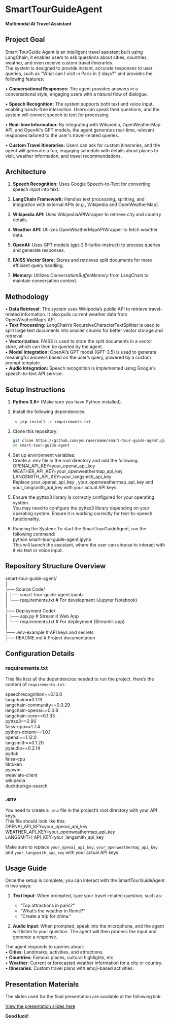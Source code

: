 # SmartTourGuideAgent

#### Multimodal AI Travel Assistant

## Project Goal

Smart TourGuide Agent is an intelligent travel assistant built using LangChain, it enables users to ask questions about cities, countries, weather, and even receive custom travel itineraries.<br> The system is designed to provide instant, accurate responses to user queries, such as "What can I visit in Paris in 2 days?" and provides the following features:

• **Conversational Responses:** The agent provides answers in a conversational style, engaging users with a natural flow of dialogue.

• **Speech Recognition:** The system supports both text and voice input, enabling hands-free interaction. Users can speak their questions, and the system will convert speech to text for processing.

• **Real-time Information:** By integrating with Wikipedia, OpenWeatherMap API, and OpenAI's GPT models, the agent generates real-time, relevant responses tailored to the user's travel-related queries.

• **Custom Travel Itineraries:** Users can ask for custom itineraries, and the agent will generate a fun, engaging schedule with details about places to visit, weather information, and travel recommendations.

## Architecture

1. **Speech Recognition:** Uses Google Speech-to-Text for converting speech input into text.

2. **LangChain Framework:** Handles text processing, splitting, and integration with external APIs (e.g., Wikipedia and OpenWeatherMap).

3. **Wikipedia API:** Uses WikipediaAPIWrapper to retrieve city and country details.

4. **Weather API:** Utilizes OpenWeatherMapAPIWrapper to fetch weather data.

5. **OpenAI:** Uses GPT models (gpt-3.5-turbo-instruct) to process queries and generate responses.

6. **FAISS Vector Store:** Stores and retrieves split documents for more efficient query handling.

7. **Memory:** Utilizes _ConversationBufferMemory_ from LangChain to maintain conversation context.

## Methodology

• **Data Retrieval:** The system uses Wikipedia’s public API to retrieve travel-related information. It also pulls current weather data from OpenWeatherMap’s API.<br>
• **Text Processing:** LangChain’s RecursiveCharacterTextSplitter is used to split large text documents into smaller chunks for better vector storage and retrieval.<br>
• **Vectorization:** FAISS is used to store the split documents in a vector store, which can then be queried by the agent.<br>
• **Model Integration:** OpenAI’s GPT model (GPT-3.5) is used to generate meaningful answers based on the user’s query, powered by a custom prompt template.<br>
• **Audio Integration:** Speech recognition is implemented using Google's speech-to-text API service. <br>

## Setup Instructions

1. **Python 3.8+** (Make sure you have Python installed).

2. Install the following dependencies:

   - `pip install -r requirements.txt`

3. Clone this repository:<br>

   ```bash
   git clone https://github.com/yourusername/smart-tour-guide-agent.git
   cd smart-tour-guide-agent

   ```

4. Set up environment variables: <br>
   Create a .env file in the root directory and add the following:
   OPENAI_API_KEY=your_openai_api_key<br>
   WEATHER_API_KEY=your_openweathermap_api_key<br>
   LANGSMITH_API_KEY=your_langsmith_api_key <br>
   Replace your_openai_api_key , your_openweathermap_api_key and your_langsmith_api_key with your actual API keys.

5. Ensure the pyttsx3 library is correctly configured for your operating system.<br>
   You may need to configure the pyttsx3 library depending on your operating system. Ensure it is working correctly for text-to-speech functionality.

6. Running the System:
   To start the SmartTourGuideAgent, run the following command:<br>
   python smart-tour-guide-agent.ipynb <br>
   This will launch the assistant, where the user can choose to interact with it via text or voice input.

## Repository Structure Overview

smart-tour-guide-agent/<br>
│<br>
├── Source Code/<br>
│ ├── smart-tour-guide-agent.ipynb<br>
│ └── requirements.txt # For development (Jupyter Notebook)<br>
│<br>
├── Deployment Code/<br>
│ ├── app.py # Streamlit Web App<br>
│ └── requirements.txt # For deployment (Streamlit app)<br>
│<br>
├── .env-example # API keys and secrets<br>
├── README.md # Project documentation<br>

## Configuration Details

### requirements.txt

This file lists all the dependencies needed to run the project. Here’s the content of `requirements.txt`:

speechrecognition==3.10.0<br>
langchain==0.1.13<br>
langchain-community==0.0.29<br>
langchain-openai==0.0.8<br>
langchain-core==0.1.33<br>
pyttsx3==2.90<br>
faiss-cpu==1.7.4<br>
python-dotenv==1.0.1<br>
openai==1.12.0 <br>
langsmith==0.1.20<br>
pyaudio==0.2.14<br>
pydub<br>
faiss-cpu<br>
tiktoken<br>
pyowm<br>
weaviate-client<br>
wikipedia<br>
duckduckgo-search<br>

### .env

You need to create a `.env` file in the project’s root directory with your API keys. <br> This file should look like this:<br>
OPENAI_API_KEY=your_openai_api_key
WEATHER_API_KEY=your_openweathermap_api_key
LANGSMITH_API_KEY=your_langsmith_api_key

Make sure to replace `your_openai_api_key`, `your_openweathermap_api_key` and  `your_langsmith_api_key` with your actual API keys.

## Usage Guide

Once the setup is complete, you can interact with the SmartTourGuideAgent in two ways:

1.  **Text Input**: When prompted, type your travel-related question, such as:

    - "Top attractions in paris?"
    - "What’s the weather in Rome?"
    - "Create a trip for china."

2.  **Audio Input**: When prompted, speak into the microphone, and the agent will listen to your question. The agent will then process the input and generate a response.

The agent responds to queries about: <br>
• **Cities**: Landmarks, activities, and attractions.<br>
• **Countries**: Famous places, cultural highlights, etc.<br>
• **Weather**: Current or forecasted weather information for a city or country.<br>
• **Itineraries**: Custom travel plans with emoji-based activities.<br>

## Presentation Materials

The slides used for the final presentation are available at the following link:

[View the presentation slides here](https://drive.google.com/drive/folders/19Uh2avPE9aWIMz_PcFDbJH2hveNSdvgd?usp=sharing)

**Good luck!**
